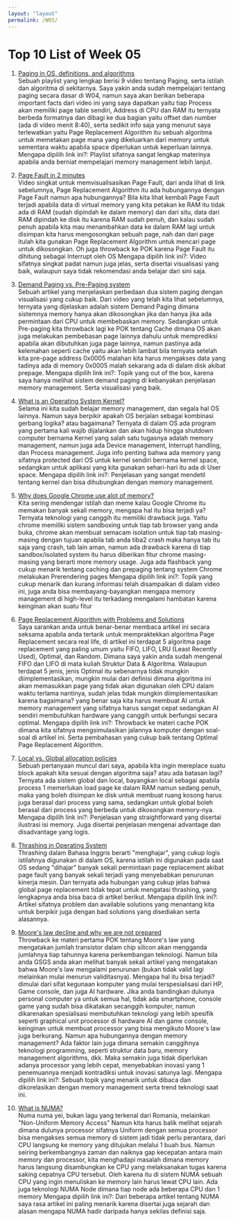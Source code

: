 ```yaml
---
layout: "layout"
permalink: /W05/
---
```


# Top 10 List of Week 05

1. [Paging in OS, definitions, and algorithms](https://www.youtube.com/watch?v=pJ6qrCB8pDw&list=PLIY8eNdw5tW-BxRY0yK3fYTYVqytw8qhp)<br>
Sebuah playlist yang lengkap berisi 9 video tentang Paging, serta istilah dan algoritma di sekitarnya. Saya yakin anda sudah mempelajari tentang paging secara dasar di W04, namun saya akan berikan beberapa important facts dari video ini yang saya dapatkan yaitu tiap Process akan memiliki page table sendiri, Address di CPU dan RAM itu ternyata berbeda formatnya dan dibagi ke dua bagian yaitu offset dan number (ada di video menit 8:40), serta sedikit info saja yang menurut saya terlewatkan yaitu Page Replacement Algorithm itu sebuah algoritma untuk memetakan page mana yang dikeluarkan dari memory untuk sementara waktu apabila space diperlukan untuk keperluan lainnya.
Mengapa dipilih link ini?: Playlist sifatnya sangat lengkap materinya apabila anda berniat mempelajari memory management lebih lanjut.

2. [Page Fault in 2 minutes](https://www.youtube.com/watch?v=uqQOIahM868)<br>
Video singkat untuk memvisualisasikan Page Fault, dari anda lihat di link sebelumnya, Page Replacement Algorithm itu ada hubungannya dengan Page Fault namun apa hubungannya? Bila kita lihat kembali Page Fault terjadi apabila data di virtual memory yang kita petakan ke RAM itu tidak ada di RAM (sudah dipindah ke dalam memory) dan dari situ, data dari RAM dipindah ke disk itu karena RAM sudah penuh, dan kalau sudah penuh apabila kita mau menambahkan data ke dalam RAM lagi untuk disimpan kita harus mengosongkan sebuah page, nah dan dari page itulah kita gunakan Page Replacement Algorithm untuk mencari page untuk dikosongkan. Oh juga throwback ke POK karena Page Fault itu dihitung sebagai Interrupt oleh OS
Mengapa dipilih link ini?: Video sifatnya singkat padat namun juga jelas, serta disertai visualisasi yang baik, walaupun saya tidak rekomendasi anda belajar dari sini saja.

3. [Demand Paging vs. Pre-Paging system](https://afteracademy.com/blog/what-are-demand-paging-and-pre-paging)<br>
Sebuah artikel yang menjelaskan perbedaan dua sistem paging dengan visualisasi yang cukup baik.
Dari video yang telah kita lihat sebelumnya, ternyata yang dijelaskan adalah sistem Demand Paging dimana sistemnya memory hanya akan dikosongkan jika dan hanya jika ada permintaan dari CPU untuk membebaskan memory. Sedangkan untuk Pre-paging kita throwback lagi ke POK tentang Cache dimana OS akan juga melakukan pembebasan page lainnya dahulu untuk memprediksi apabila akan dibutuhkan juga page lainnya, namun pastinya ada kelemahan seperti cache yaitu akan lebih lambat bila ternyata setelah kita pre-page address 0x0005 malahan kita harus mengakses data yang tadinya ada di memory 0x0005 malah sekarang ada di dalam disk akibat prepage.
Mengapa dipilih link ini?: Topik yang out of the box, karena saya hanya melihat sistem demand paging di kebanyakan penjelasan memory management. Serta visualisasi yang baik.

4. [What is an Operating System Kernel?](https://www.ssla.co.uk/operating-system-kernel/)<br>
Selama ini kita sudah belajar memory management, dan segala hal OS lainnya. Namun saya berpikir apakah OS berjalan sebagai kombinasi gerbang logika? atau bagaimana? Ternyata di dalam OS ada program yang pertama kali wajib dijalankan dan akan hidup hingga shutdown computer bernama Kernel yang salah satu tugasnya adalah memory management, namun juga ada Device management, Interrupt handling, dan Process management. Juga info penting bahwa ada memory yang sifatnya protected dari OS untuk kernel sendiri bernama kernel space, sedangkan untuk aplikasi yang kita gunakan sehari-hari itu ada di User space.
Mengapa dipilih link ini?: Penjelasan yang sangat mendetil tentang kernel dan bisa dihubungkan dengan memory management.

5. [Why does Google Chrome use alot of memory?](https://www.youtube.com/watch?v=NFT9rKt7HpI)<br>
Kita sering mendengar istilah dan meme kalau Google Chrome itu memakan banyak sekali memory, mengapa hal itu bisa terjadi ya?
Ternyata teknologi yang canggih itu memiliki drawback juga. Yaitu chrome memiliki sistem sandboxing untuk tiap tab browser yang anda buka, chrome akan membuat semacam isolation untuk tiap tab masing-masing dengan tujuan apabila tab anda tiba2 crash maka hanya tab itu saja yang crash, tab lain aman, namun ada drawback karena di tiap sandbox/isolated system itu harus diberikan fitur chrome masing-masing yang berarti more memory usage. Juga ada flashback yang cukup menarik tentang caching dan prepaging tentang system Chrome melakukan Prerendering pages
Mengapa dipilih link ini?: Topik yang cukup menarik dan kurang informasi telah disampaikan di dalam video ini, juga anda bisa membayang-bayangkan mengapa memory management di high-level itu terkadang mengalami hambatan karena keinginan akan suatu fitur

6. [Page Replacement Algorithm with Problems and Solutions](https://www.gatevidyalay.com/page-replacement-algorithms-page-fault/)<br>
Saya sarankan anda untuk benar-benar membaca artikel ini secara seksama apabila anda tertarik untuk mempraktekkan algoritma Page Replacement secara real life, di artikel ini terdapat 5 algoritma page replacement yang paling umum yaitu FIFO, LIFO, LRU (Least Recently Used), Optimal, dan Random. Dimana saya yakin anda sudah mengenal FIFO dan LIFO di mata kuliah Struktur Data & Algoritma. Walaupun terdapat 5 jenis, jenis Optimal itu sebenarnya tidak mungkin diimplementasikan, mungkin mulai dari definisi dimana algoritma ini akan memasukkan page yang tidak akan digunakan oleh CPU dalam waktu terlama nantinya, sudah jelas tidak mungkin diimplementasikan karena bagaimana? yang benar saja kita harus membuat AI untuk memory management yang sifatnya harus sangat cepat sedangkan AI sendiri membutuhkan hardware yang canggih untuk berfungsi secara optimal.
Mengapa dipilih link ini?: Throwback ke materi cache POK dimana kita sifatnya mengsimulasikan jalannya komputer dengan soal-soal di artikel ini. Serta pembahasan yang cukup baik tentang Optimal Page Replacement Algorithm.

7. [Local vs. Global allocation policies](https://codescracker.com/operating-system/local-versus-global-allocation-policies.htm)<br>
Sebuah pertanyaan muncul dari saya, apabila kita ingin mereplace suatu block apakah kita sesuai dengan algoritma saja? atau ada batasan lagi? Ternyata ada sistem global dan local, bayangkan local sebagai apabila process 1 memerlukan load page ke dalam RAM namun sedang penuh, maka yang boleh disimpan ke disk untuk membuat ruang kosong harus juga berasal dari process yang sama, sedangkan untuk global boleh berasal dari process yang berbeda untuk dikosongkan memory-nya.
Mengapa dipilih link ini?: Penjelasan yang straightforward yang disertai ilustrasi isi memory. Juga disertai penjelasan mengenai advantage dan disadvantage yang logis.

8. [Thrashing in Operating System](https://www.thecrazyprogrammer.com/2019/02/thrashing-in-operating-system-os.html)<br>
Thrashing dalam Bahasa Inggris berarti "menghajar", yang cukup logis istilahnya digunakan di dalam OS, karena istilah ini digunakan pada saat OS sedang "dihajar" banyak sekali permintaan page replacement akibat page fault yang banyak sekali terjadi yang menyebabkan penurunan kinerja mesin. Dan ternyata ada hubungan yang cukup jelas bahwa global page replacement tidak tepat untuk mengatasi thrashing, yang lengkapnya anda bisa baca di artikel berikut.
Mengapa dipilih link ini?: Artikel sifatnya problem dan available solutions yang menantang kita untuk berpikir juga dengan bad solutions yang disediakan serta alasannya.

9. [Moore's law decline and why we are not prepared](https://www.technologyreview.com/2020/02/24/905789/were-not-prepared-for-the-end-of-moores-law/)<br>
Throwback ke materi pertama POK tentang Moore's law yang mengatakan jumlah transistor dalam chip silicon akan mengganda jumlahnya tiap tahunnya karena perkembangan teknologi. Namun bila anda GSGS anda akan melihat banyak sekali artikel yang mengatakan bahwa Moore's law mengalami penurunan (bukan tidak valid lagi melainkan mulai menurun validitasnya).
Mengapa hal itu bisa terjadi? dimulai dari sifat kegunaan komputer yang mulai terspesialisasi dari HP, Game console, dan juga AI hardware. Jika anda bandingkan dulunya personal computer ya untuk semua hal, tidak ada smartphone, console game yang sudah bisa dikatakan secanggih komputer, namun dikarenakan spesialisasi membutuhkan teknologi yang lebih spesifik seperti graphical unit processor di hardware AI dan game console, keinginan untuk membuat processor yang bisa mengikuto Moore's law juga berkurang.
Namun apa hubungannya dengan memory management? Ada faktor lain juga dimana semakin canggihnya teknologi programming, seperti struktur data baru, memory management algorithms, dkk. Maka semakin juga tidak diperlukan adanya processor yang lebih cepat, menyebabkan inovasi yang 1 penemuannya menjadi kontradiksi untuk inovasi satunya lagi.
Mengapa dipilih link ini?: Sebuah topik yang menarik untuk dibaca dan dikorelasikan dengan memory management serta trend teknologi saat ini.

10. [What is NUMA?](http://www.techplayon.com/what-is-numa-non-uniform-memory-access/)<br>
Numa numa yei, bukan lagu yang terkenal dari Romania, melainkan "Non-Uniform Memory Access" Namun kita harus balik melihat sejarah dimana dulunya processor sifatnya Uniform dengan semua processor bisa mengakses semua memory di sistem jadi tidak perlu perantara, dari CPU langsung ke memory yang ditujukan melalui 1 buah bus. Namun seiring berkembangnya zaman dan naiknya gap kecepatan antara main memory dan processor, kita menghadapi masalah dimana memory harus langsung disambungkan ke CPU yang melaksanakan tugas karena saking cepatnya CPU tersebut. Oleh karena itu di sistem NUMA sebuah CPU yang ingin menuliskan ke memory lain harus lewat CPU lain.
Ada juga teknologi NUMA Node dimana tiap node ada beberapa CPU dan 1 memory
Mengapa dipilih link ini?: Dari beberapa artikel tentang NUMA saya rasa artikel ini paling menarik karena disertai juga sejarah dan alasan mengapa NUMA hadir daripada hanya sekilas definisi saja.
